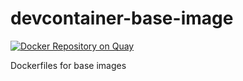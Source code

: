 # devcontainer-base-image

[![Docker Repository on Quay](https://quay.io/repository/donchesworth/devcontainer-base-image/status "Docker Repository on Quay")](https://quay.io/repository/donchesworth/devcontainer-base-image)

Dockerfiles for base images
